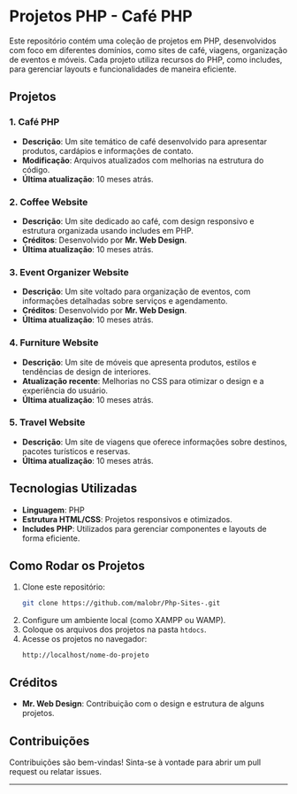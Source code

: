 # Projetos PHP - Café PHP

Este repositório contém uma coleção de projetos em PHP, desenvolvidos com foco em diferentes domínios, como sites de café, viagens, organização de eventos e móveis. Cada projeto utiliza recursos do PHP, como includes, para gerenciar layouts e funcionalidades de maneira eficiente.

## Projetos

### 1. **Café PHP**
   - **Descrição**: Um site temático de café desenvolvido para apresentar produtos, cardápios e informações de contato.
   - **Modificação**: Arquivos atualizados com melhorias na estrutura do código.
   - **Última atualização**: 10 meses atrás.

### 2. **Coffee Website**
   - **Descrição**: Um site dedicado ao café, com design responsivo e estrutura organizada usando includes em PHP.
   - **Créditos**: Desenvolvido por **Mr. Web Design**.
   - **Última atualização**: 10 meses atrás.

### 3. **Event Organizer Website**
   - **Descrição**: Um site voltado para organização de eventos, com informações detalhadas sobre serviços e agendamento.
   - **Créditos**: Desenvolvido por **Mr. Web Design**.
   - **Última atualização**: 10 meses atrás.

### 4. **Furniture Website**
   - **Descrição**: Um site de móveis que apresenta produtos, estilos e tendências de design de interiores.
   - **Atualização recente**: Melhorias no CSS para otimizar o design e a experiência do usuário.
   - **Última atualização**: 10 meses atrás.

### 5. **Travel Website**
   - **Descrição**: Um site de viagens que oferece informações sobre destinos, pacotes turísticos e reservas.
   - **Última atualização**: 10 meses atrás.

## Tecnologias Utilizadas
- **Linguagem**: PHP
- **Estrutura HTML/CSS**: Projetos responsivos e otimizados.
- **Includes PHP**: Utilizados para gerenciar componentes e layouts de forma eficiente.

## Como Rodar os Projetos
1. Clone este repositório:  
   ```bash
   git clone https://github.com/malobr/Php-Sites-.git
   ```
2. Configure um ambiente local (como XAMPP ou WAMP).
3. Coloque os arquivos dos projetos na pasta `htdocs`.
4. Acesse os projetos no navegador:  
   ```plaintext
   http://localhost/nome-do-projeto
   ```

## Créditos
- **Mr. Web Design**: Contribuição com o design e estrutura de alguns projetos.

## Contribuições
Contribuições são bem-vindas! Sinta-se à vontade para abrir um pull request ou relatar issues.

--- 

